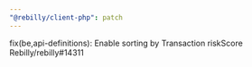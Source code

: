 ```yaml
---
"@rebilly/client-php": patch
---
```


fix(be,api-definitions): Enable sorting by Transaction riskScore Rebilly/rebilly#14311
